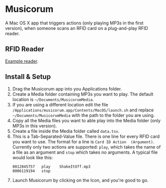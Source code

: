 Musicorum
=========

A Mac OS X app that triggers actions (only playing MP3s in the first version), when someone scans an RFID card on a plug-and-play RFID reader.

RFID Reader
-----------
[Example reader](https://www.amazon.co.uk/Neuftech-Reader-125KHZ-EM4100-Contactless/dp/B018OYOR3E/ref=sr_1_2?ie=UTF8&qid=1499622392&sr=8-2&keywords=rfid+reader+plug+and+play).

Install & Setup
---------------
1. Drag the Musicorum app into you Applications folder.
1. Create a Media folder containing MP3s you want to play. The default location is `~/Documents/MusicorumMedia`.
1. If you are using a different location edit the file `/Applications/musicorum.app/Contents/MacOS/launch.sh` and replace `~/Documents/MusicorumMedia` with the path to the folder you are using.
1. Copy all the Media files you want to able play into the Media folder (only MP3s in this version).
1. Create a file inside the Media folder called `data.tsv`.
1. This is a Tab-Separated-Value file. There is one line for every RFID card you want to use. The format for a line is `Card ID	Action	(Argument)`. Currently only two actions are supported: `play`, which takes the name of a file as an argument and `stop` which takes no arguments. A typical file would look like this:
   ```
   0012845757	play	ShakeItOff.mp3
   0006119194	stop
   ```
1. Launch Musicorum by clicking on the Icon, and you're good to go.